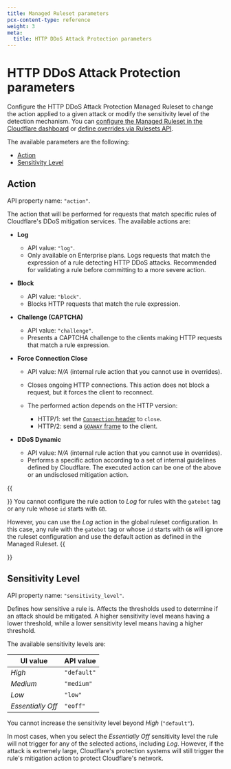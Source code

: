 ```yaml
---
title: Managed Ruleset parameters
pcx-content-type: reference
weight: 3
meta:
  title: HTTP DDoS Attack Protection parameters
---
```


# HTTP DDoS Attack Protection parameters

Configure the HTTP DDoS Attack Protection Managed Ruleset to change the action applied to a given attack or modify the sensitivity level of the detection mechanism. You can [configure the Managed Ruleset in the Cloudflare dashboard](/ddos-protection/managed-rulesets/http/configure-dashboard/) or [define overrides via Rulesets API](/ddos-protection/managed-rulesets/http/configure-api/).

The available parameters are the following:

- [Action](#action)
- [Sensitivity Level](#sensitivity-level)

## Action

API property name: `"action"`.

The action that will be performed for requests that match specific rules of Cloudflare's DDoS mitigation services. The available actions are:

<Definitions>

- **Log**

  - API value: `"log"`.
  - Only available on Enterprise plans. Logs requests that match the expression of a rule detecting HTTP DDoS attacks. Recommended for validating a rule before committing to a more severe action.

- **Block**

  - API value: `"block"`.
  - Blocks HTTP requests that match the rule expression.

- **Challenge (CAPTCHA)**

  - API value: `"challenge"`.
  - Presents a CAPTCHA challenge to the clients making HTTP requests that match a rule expression.

- **Force Connection Close**

  - API value: _N/A_ (internal rule action that you cannot use in overrides).
  - Closes ongoing HTTP connections. This action does not block a request, but it forces the client to reconnect.
  - The performed action depends on the HTTP version:

    - HTTP/1: set the [`Connection` header](https://developer.mozilla.org/en-US/docs/Web/HTTP/Headers/Connection#directives) to `close`.
    - HTTP/2: send a [`GOAWAY` frame](https://datatracker.ietf.org/doc/html/rfc7540#section-6.8) to the client.

- **DDoS Dynamic**
  - API value: _N/A_ (internal rule action that you cannot use in overrides).
  - Performs a specific action according to a set of internal guidelines defined by Cloudflare. The executed action can be one of the above or an undisclosed mitigation action.

</Definitions>

{{<Aside type="warning" header="Important">}}
You cannot configure the rule action to _Log_ for rules with the `gatebot` tag or any rule whose `id` starts with `GB`.

However, you can use the _Log_ action in the global ruleset configuration. In this case, any rule with the `gatebot` tag or whose `id` starts with `GB` will ignore the ruleset configuration and use the default action as defined in the Managed Ruleset.
{{</Aside>}}

## Sensitivity Level

API property name: `"sensitivity_level"`.

Defines how sensitive a rule is. Affects the thresholds used to determine if an attack should be mitigated. A higher sensitivity level means having a lower threshold, while a lower sensitivity level means having a higher threshold.

The available sensitivity levels are:

| UI value          | API value   |
| ----------------- | ----------- |
| _High_            | `"default"` |
| _Medium_          | `"medium"`  |
| _Low_             | `"low"`     |
| _Essentially Off_ | `"eoff"`    |

You cannot increase the sensitivity level beyond _High_ (`"default"`).

In most cases, when you select the _Essentially Off_ sensitivity level the rule will not trigger for any of the selected actions, including _Log_. However, if the attack is extremely large, Cloudflare's protection systems will still trigger the rule's mitigation action to protect Cloudflare's network.
